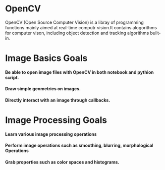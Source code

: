 # OpenCV 
OpenCV (Open Source Computer Vision) is a libray of programming functions mainly aimed at real-time computr vision.It contains alogorithms for computer vison, including object detection and tracking algorithms built-in.

# Image Basics Goals
#### Be able to open image files with OpenCV in both notebook and  pythion script.
#### Draw simple geometries  on images.
#### Directly interact with an image through callbacks.

# Image Processing Goals
#### Learn various image processing operations
#### Perform image operations such as smoothing, blurring, morphological Operations
#### Grab properties such as color spaces and histograms.
